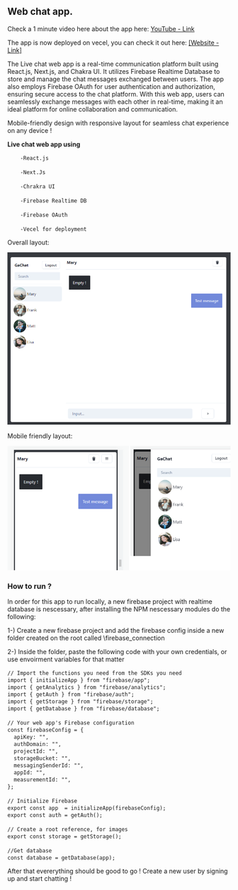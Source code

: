 <h2>Web chat app.</h2>

Check a 1 minute video here about the app here: [YouTube - Link](https://www.youtube.com/watch?v=gmD8x76sXa0&ab_channel=ElementalFlow21)

The app is now deployed on vecel, you can check it out here: <a href="https://livechat-app-alpha.vercel.app/" target="_blank">[Website - Link]</a>

The Live chat web app is a real-time communication platform built using React.js, Next.js, and Chakra UI. It utilizes Firebase Realtime Database to store and manage the chat messages exchanged between users. The app also employs Firebase OAuth for user authentication and authorization, ensuring secure access to the chat platform. With this web app, users can seamlessly exchange messages with each other in real-time, making it an ideal platform for online collaboration and communication.

Mobile-friendly design with responsive layout for seamless chat experience on any device !

<b>Live chat web app using</b> 

        -React.js 
        
        -Next.Js
        
        -Chrakra UI 
        
        -Firebase Realtime DB
        
        -Firebase OAuth
        
        -Vecel for deployment
        
Overall layout:
    
![First image](https://github.com/gabrielhsdev/Livechat-app/blob/main/ui.png?raw=true)

Mobile friendly layout:

![Image_2](https://github.com/gabrielhsdev/Livechat-app/blob/main/images/img_2.png?raw=true)

<h3>How to run ?</h3>
In order for this app to run locally, a new firebase project with realtime database is nescessary, after installing the NPM nescessary modules do the following:


1-) Create a new firebase project and add the firebase config inside a new folder created on the root called \firebase_connection

2-) Inside the folder, paste the following code with your own credentials, or use envoirment variables for that matter

```
// Import the functions you need from the SDKs you need
import { initializeApp } from "firebase/app";
import { getAnalytics } from "firebase/analytics";
import { getAuth } from "firebase/auth";
import { getStorage } from "firebase/storage";
import { getDatabase } from "firebase/database";

// Your web app's Firebase configuration
const firebaseConfig = {
  apiKey: "",
  authDomain: "",
  projectId: "",
  storageBucket: "",
  messagingSenderId: "",
  appId: "",
  measurementId: "",
};

// Initialize Firebase
export const app  = initializeApp(firebaseConfig);
export const auth = getAuth();

// Create a root reference, for images
export const storage = getStorage();

//Get database
const database = getDatabase(app);
```

After that evererything should be good to go ! Create a new user by signing up and start chatting !
